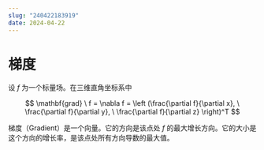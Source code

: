 ```yaml
---
slug: "240422183919"
date: 2024-04-22
---
```


# 梯度

设 $f$ 为一个标量场。在三维直角坐标系中

$$
\mathbf{grad} \ f = \nabla f = \left (\frac{\partial f}{\partial x}, \  \frac{\partial f}{\partial y}, \  \frac{\partial f}{\partial z} \right)^T
$$

梯度（Gradient）是一个向量。它的方向是该点处 $f$ 的最大增长方向。它的大小是这个方向的增长率，是该点处所有方向导数的最大值。
